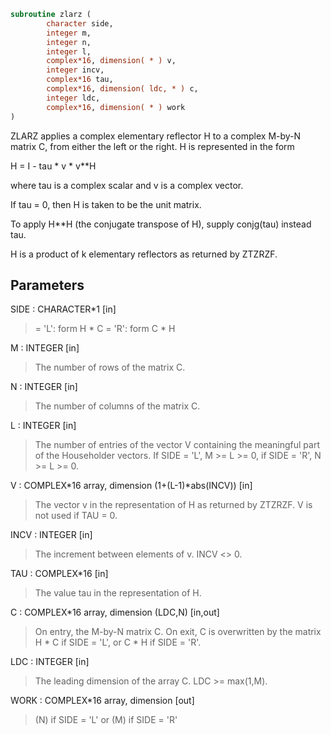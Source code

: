 ```fortran
subroutine zlarz (
        character side,
        integer m,
        integer n,
        integer l,
        complex*16, dimension( * ) v,
        integer incv,
        complex*16 tau,
        complex*16, dimension( ldc, * ) c,
        integer ldc,
        complex*16, dimension( * ) work
)
```

ZLARZ applies a complex elementary reflector H to a complex
M-by-N matrix C, from either the left or the right. H is represented
in the form

H = I - tau \* v \* v\*\*H

where tau is a complex scalar and v is a complex vector.

If tau = 0, then H is taken to be the unit matrix.

To apply H\*\*H (the conjugate transpose of H), supply conjg(tau) instead
tau.

H is a product of k elementary reflectors as returned by ZTZRZF.

## Parameters
SIDE : CHARACTER\*1 [in]
> = 'L': form  H \* C
> = 'R': form  C \* H

M : INTEGER [in]
> The number of rows of the matrix C.

N : INTEGER [in]
> The number of columns of the matrix C.

L : INTEGER [in]
> The number of entries of the vector V containing
> the meaningful part of the Householder vectors.
> If SIDE = 'L', M >= L >= 0, if SIDE = 'R', N >= L >= 0.

V : COMPLEX\*16 array, dimension (1+(L-1)\*abs(INCV)) [in]
> The vector v in the representation of H as returned by
> ZTZRZF. V is not used if TAU = 0.

INCV : INTEGER [in]
> The increment between elements of v. INCV <> 0.

TAU : COMPLEX\*16 [in]
> The value tau in the representation of H.

C : COMPLEX\*16 array, dimension (LDC,N) [in,out]
> On entry, the M-by-N matrix C.
> On exit, C is overwritten by the matrix H \* C if SIDE = 'L',
> or C \* H if SIDE = 'R'.

LDC : INTEGER [in]
> The leading dimension of the array C. LDC >= max(1,M).

WORK : COMPLEX\*16 array, dimension [out]
> (N) if SIDE = 'L'
> or (M) if SIDE = 'R'
